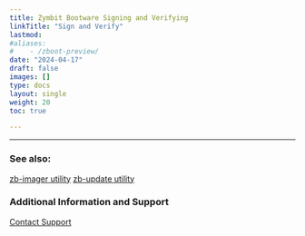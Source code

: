 ```yaml
---
title: Zymbit Bootware Signing and Verifying
linkTitle: "Sign and Verify"
lastmod:
#aliases:
#    - /zboot-preview/
date: "2024-04-17"
draft: false
images: []
type: docs
layout: single
weight: 20
toc: true

---
```


-----

### See also:

[zb-imager utility](../../utilities/zbimager)
[zb-update utility](../../utilities/zbupdate)


### Additional Information and Support
    
[Contact Support](mailto:support@zymbit.com)

